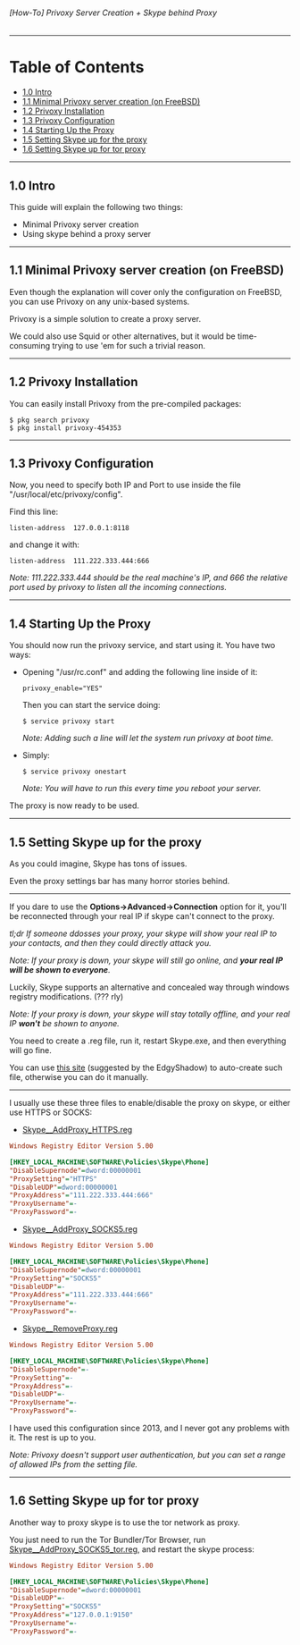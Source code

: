 ###### [How-To] Privoxy Server Creation + Skype behind Proxy

---
# Table of Contents

* [1.0 Intro](#10-intro)
* [1.1 Minimal Privoxy server creation (on FreeBSD)](#11-minimal-privoxy-server-creation-on-freebsd)
* [1.2 Privoxy Installation](#12-privoxy-installation)
* [1.3 Privoxy Configuration](#13-privoxy-configuration)
* [1.4 Starting Up the Proxy](#14-starting-up-the-proxy)
* [1.5 Setting Skype up for the proxy](#15-setting-skype-up-for-the-proxy)
* [1.6 Setting Skype up for tor proxy](#16-setting-skype-up-for-tor-proxy)

---
## 1.0 Intro

This guide will explain the following two things:

* Minimal Privoxy server creation
* Using skype behind a proxy server

---
## 1.1 Minimal Privoxy server creation (on FreeBSD)

Even though the explanation will cover only the configuration on FreeBSD, you can use Privoxy on any unix-based systems.

Privoxy is a simple solution to create a proxy server.

We could also use Squid or other alternatives, but it would be time-consuming trying to use 'em for such a trivial reason.

---
## 1.2 Privoxy Installation

You can easily install Privoxy from the pre-compiled packages:

```shell
$ pkg search privoxy
$ pkg install privoxy-454353
```

---
## 1.3 Privoxy Configuration

Now, you need to specify both IP and Port to use inside the file "/usr/local/etc/privoxy/config".

Find this line:

`listen-address  127.0.0.1:8118`

and change it with:

`listen-address  111.222.333.444:666`

_Note: 111.222.333.444 should be the real machine's IP, and 666 the relative port used by privoxy to listen all the incoming connections._

---
## 1.4 Starting Up the Proxy

You should now run the privoxy service, and start using it.
You have two ways:

* Opening "/usr/rc.conf" and adding the following line inside of it:

  ```shell
  privoxy_enable="YES"
  ```

  Then you can start the service doing:

  ```shell
  $ service privoxy start
  ```

  _Note: Adding such a line will let the system run privoxy at boot time._

* Simply:

  ```shell
  $ service privoxy onestart
  ```

  _Note: You will have to run this every time you reboot your server._

The proxy is now ready to be used.

---
## 1.5 Setting Skype up for the proxy

As you could imagine, Skype has tons of issues.

Even the proxy settings bar has many horror stories behind.

---
If you dare to use the **Options->Advanced->Connection** option for it, you'll be reconnected through your real IP if skype can't connect to the proxy.

_tl;dr If someone ddosses your proxy, your skype will show your real IP to your contacts, and then they could directly attack you._

_Note: If your proxy is down, your skype will still go online, and **your real IP will be shown to everyone**._

Luckily, Skype supports an alternative and concealed way through windows registry modifications. (??? rly)

_Note: If your proxy is down, your skype will stay totally offline, and your real IP **won't** be shown to anyone._

You need to create a .reg file, run it, restart Skype.exe, and then everything will go fine.

You can use [this site](https://dl.dropboxusercontent.com/u/33446/twitch/skype.html) (suggested by the EdgyShadow) to auto-create such file, otherwise you can do it manually.

---
I usually use these three files to enable/disable the proxy on skype, or either use HTTPS or SOCKS:

* [Skype__AddProxy_HTTPS.reg](./Skype__AddProxy_HTTPS.reg)
```ini
Windows Registry Editor Version 5.00

[HKEY_LOCAL_MACHINE\SOFTWARE\Policies\Skype\Phone]
"DisableSupernode"=dword:00000001
"ProxySetting"="HTTPS"
"DisableUDP"=dword:00000001
"ProxyAddress"="111.222.333.444:666"
"ProxyUsername"=-
"ProxyPassword"=-
```

* [Skype__AddProxy_SOCKS5.reg](./Skype__AddProxy_SOCKS5.reg)
```ini
Windows Registry Editor Version 5.00

[HKEY_LOCAL_MACHINE\SOFTWARE\Policies\Skype\Phone]
"DisableSupernode"=dword:00000001
"ProxySetting"="SOCKS5"
"DisableUDP"=-
"ProxyAddress"="111.222.333.444:666"
"ProxyUsername"=-
"ProxyPassword"=-
```

* [Skype__RemoveProxy.reg](./Skype__RemoveProxy.reg)
```ini
Windows Registry Editor Version 5.00

[HKEY_LOCAL_MACHINE\SOFTWARE\Policies\Skype\Phone]
"DisableSupernode"=-
"ProxySetting"=-
"ProxyAddress"=-
"DisableUDP"=-
"ProxyUsername"=-
"ProxyPassword"=-
```

I have used this configuration since 2013, and I never got any problems with it. The rest is up to you.

_Note: Privoxy doesn't support user authentication, but you can set a range of allowed IPs from the setting file._

---
## 1.6 Setting Skype up for tor proxy

Another way to proxy skype is to use the tor network as proxy.

You just need to run the Tor Bundler/Tor Browser, run [Skype__AddProxy_SOCKS5_tor.reg](./Skype__AddProxy_SOCKS5_tor.reg), and restart the skype process:

```ini
Windows Registry Editor Version 5.00

[HKEY_LOCAL_MACHINE\SOFTWARE\Policies\Skype\Phone]
"DisableSupernode"=dword:00000001
"DisableUDP"=-
"ProxySetting"="SOCKS5"
"ProxyAddress"="127.0.0.1:9150"
"ProxyUsername"=-
"ProxyPassword"=-
```

